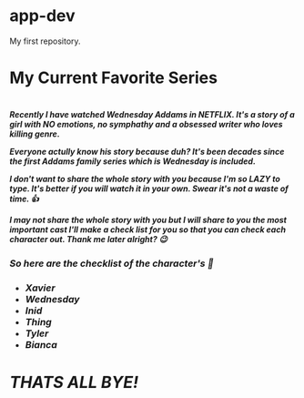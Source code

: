 # app-dev
My first repository.
<H1>  My Current Favorite Series <H1>
  <H5>
 <p> Recently I have watched Wednesday Addams
   in NETFLIX. It's a story of a girl with NO emotions,
   no symphathy and a obsessed writer who loves killing genre.
   <p>
 <p> Everyone actully know his story because duh? It's been
    decades since the first Addams family series which
    is Wednesday is included.
    <p>
    
 <p> I don't want to share the whole story with you 
      because I'm so <strong>LAZY<strong> to type. It's better if 
      you will watch it in your own. Swear it's not
      a waste of time. 👍
      <p>
 <p> I may not share the whole story with you but I will share to you the most important cast
   I'll make a check list for you so that you can check each character out.
   Thank me later alright? 😉
   <p>
        <H5>
   <H3> So here are the checklist of the character's 🖤 <H3>
     
   * Xavier
   * Wednesday
   * Inid
   * Thing
   * Tyler
   * Bianca
   
  <h1> THATS ALL BYE! <h2>

